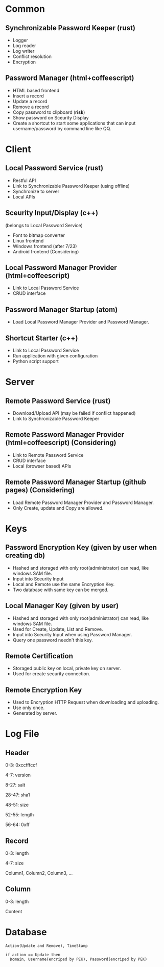 Common
======

Synchronizable Password Keeper (rust)
-----------
* Logger
* Log reader
* Log writer
* Conflict resolution
* Encryption

Password Manager (html+coffeescript)
------------
* HTML based frontend
* Insert a record
* Update a record
* Remove a record
* Copy password to clipboard (**risk**)
* Show password on Sceurity Display
* Create a shortcut to start some applications that can input username/password by command line like QQ.

Client
======

Local Password Service (rust)
----------
* Restful API
* Link to Synchronizable Password Keeper (using offline)
* Synchronize to server
* Local APIs

Sceurity Input/Display (c++)
-----------
(belongs to Local Password Service)
* Font to bitmap converter
* Linux frontend
* Windows frontend (after 7/23)
* Android frontend (Considering)

Local Password Manager Provider (html+coffeescript)
------------
* Link to Local Password Service
* CRUD interface

Password Manager Startup (atom)
------------
* Load Local Password Manager Provider and Password Manager.

Shortcut Starter (c++)
-------------
* Link to Local Password Service
* Run application with given configuration
* Python script support


Server
======

Remote Password Service (rust)
-------------
* Download/Upload API (may be failed if conflict happened)
* Link to Synchronizable Password Keeper

Remote Password Manager Provider (html+coffeescript) (Considering)
------------
* Link to Remote Password Service
* CRUD interface
* Local (browser based) APIs

Remote Password Manager Startup (github pages) (Considering)
------------
* Load Remote Password Manager Provider and Password Manager.
* Only Create, update and Copy are allowed.

Keys
=====
Password Encryption Key (given by user when creating db)
--------------
* Hashed and storaged with only root(administrator) can read, like windows SAM file.
* Input into Sceurity Input
* Local and Remote use the same Encryption Key.
* Two database with same key can be merged.

Local Manager Key (given by user)
--------------
* Hashed and storaged with only root(administrator) can read, like windows SAM file.
* Used for Create, Update, List and Remove.
* Input into Sceurity Input when using Password Manager.
* Query one password needn't this key.

Remote Certification
--------------
* Storaged public key on local, private key on server.
* Used for create security connection.

Remote Encryption Key
----------------
* Used to Encryption HTTP Request when downloading and uploading.
* Use only once.
* Generated by server.

Log File
=========

Header
--------
0-3: 0xccfffccf

4-7: version

8-27: salt

28-47: sha1

48-51: size

52-55: length

56-64: 0xff

Record
--------
0-3: length

4-7: size

Column1, Column2, Column3, ...

Column
---------
0-3: length

Content


Database
=======
```
Action(Update and Remove), TimeStamp

if action == Update then
  Domain, Username(encriped by PEK), Password(encriped by PEK)
```
